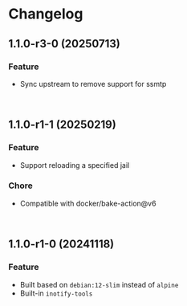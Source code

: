# Changelog

## 1.1.0-r3-0 (20250713)

### Feature

- Sync upstream to remove support for ssmtp

<br>

## 1.1.0-r1-1 (20250219)

### Feature

- Support reloading a specified jail

### Chore

- Compatible with docker/bake-action@v6

<br>

## 1.1.0-r1-0 (20241118)

### Feature

- Built based on `debian:12-slim` instead of `alpine`
- Built-in `inotify-tools`
